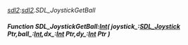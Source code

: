_[sdl2](../../modules/sdl2/sdl2-module.md):[sdl2](../../modules/sdl2/sdl2-module.md).SDL\_JoystickGetBall_
##### Function SDL\_JoystickGetBall:[Int](../../modules/wonkey/wonkey-types-int.md)( joystick_:[SDL_Joystick](../../modules/sdl2/sdl2-sdl_joystick.md) Ptr,ball_:[Int](../../modules/wonkey/wonkey-types-int.md),dx_:[Int](../../modules/wonkey/wonkey-types-int.md) Ptr,dy_:[Int](../../modules/wonkey/wonkey-types-int.md) Ptr )
